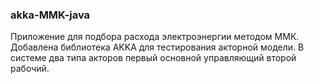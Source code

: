 ### akka-MMK-java
Приложение для подбора расхода электроэнергии методом ММК. 
Добавлена библиотека AKKA для тестирования акторной модели.
В системе два типа акторов первый основной управляющий второй рабочий.

